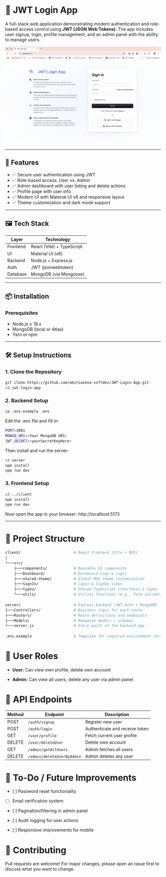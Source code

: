 # 🔐 JWT Login App

A full-stack web application demonstrating modern authentication and role-based access control using **JWT (JSON Web Tokens)**. The app includes user signup, login, profile management, and an admin panel with the ability to manage users.

![App Screenshot](https://github.com/amitsaxena-softdev/JWT-Login-App/blob/a68bb8335218c65c013092eff25879bcfcfee86a/client/src/assets/screenshot.png)

---

## 🚀 Features

- ✅ Secure user authentication using JWT
- ✅ Role-based access: User vs. Admin
- ✅ Admin dashboard with user listing and delete actions
- ✅ Profile page with user info
- ✅ Modern UI with Material UI v6 and responsive layout
- ✅ Theme customization and dark mode support

---

## 🖼️ Tech Stack

| Layer     | Technology                |
|-----------|---------------------------|
| Frontend  | React (Vite) + TypeScript |
| UI        | Material UI (v6)          |
| Backend   | Node.js + Express.js      |
| Auth      | JWT (jsonwebtoken)        |
| Database  | MongoDB (via Mongoose)    |

---

## 📦 Installation

### Prerequisites

- Node.js ≥ 18.x
- MongoDB (local or Atlas)
- Yarn or npm

---

## 🛠️ Setup Instructions

### 1. Clone the Repository

```bash
git clone https://github.com/amitsaxena-softdev/JWT-Login-App.git
cd jwt-login-app
```

### 2. Backend Setup

```bash
cp .env.example .env
```
Edit the .env file and fill in:
```bash
PORT=3001
MONGO_URI=<Your MongoDB URI>
JWT_SECRET=<yourSecretKeyHere>
````
Then install and run the server:
```bash
cd server
npm install
npm run dev
```
### 3. Frontend Setup
```bash
cd ../client
npm install
npm run dev
````
Now open the app in your browser:
http://localhost:5173

---

# 📁 Project Structure
```bash
client/                        # React frontend (Vite + MUI)
│
└───src/
    ├───components/            # Reusable UI components
    ├───Dashboard/             # Dashboard view & logic
    ├───shared-theme/          # Global MUI theme customization
    ├───SignIn/                # Login & SignUp views
    ├───types/                 # Shared TypeScript interfaces & types
    └───utils/                 # Utility functions (e.g., form validation)

server/                        # Express backend (JWT Auth + MongoDB)
├───Controllers/               # Business logic for each route
├───Routers/                   # Route definitions and endpoints
├───Models/                    # Mongoose models / schemas
└───server.js                  # Entry point of the backend app

.env.example                   # Template for required environment variables
```
# 🔐 User Roles
* **User:** Can view own profile, delete own account

* **Admin:** Can view all users, delete any user via admin panel

# 🧪 API Endpoints

| Method | Endpoint                   | Description                    |
| ------ | -------------------------- | ------------------------------ |
| POST   | `/auth/signup`             | Register new user              |
| POST   | `/auth/login`              | Authenticate and receive token |
| GET    | `/user/profile`            | Fetch current user profile     |
| DELETE | `/user/deleteUser`         | Delete own account             |
| GET    | `/admin/getAllUsers`       | Admin fetches all users        |
| DELETE | `/admin/deleteUserByAdmin` | Admin deletes any user         |

# 📌 To-Do / Future Improvements
- [ ] Password reset functionality

- [ ] Email verification system

- [ ] Pagination/filtering in admin panel

- [ ] Audit logging for user actions

- [ ] Responsive improvements for mobile

# 🤝 Contributing
Pull requests are welcome! For major changes, please open an issue first to discuss what you want to change.
